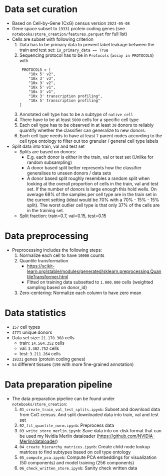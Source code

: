 # Data set curation
* Based on Cell-by-Gene (CxG) census version `2023-05-08`
* Gene space subset to `19331` protein coding genes (see `notebooks/store_creation/features.parquet` for full list)
* Cells are subset with following criterion
  1. Data has to be primary data to prevent label leakage between the train and test set: `is_primary_data == True`
  2. Sequencing protocol has to be in `Protocols` (`assay in PROTOCOLS`) with
       ```pytyhon
        PROTOCOLS = [
           "10x 5' v2", 
           "10x 3' v3", 
           "10x 3' v2", 
           "10x 5' v1", 
           "10x 3' v1", 
           "10x 3' transcription profiling", 
           "10x 5' transcription profiling"
       ] 
       ```
  3. Annotated cell type has to be a subtype of `native cell`
  4. There have to be at least `5000` cells for a specific cell type
  5. Each cell type has to be observed in at least `30` donors to reliably quantify whether the classifier can generalize to new donors.
  6. Each cell type needs to have at least `7` parent nodes according to the cell type ontology to filter out too granular / general cell type labels
* Split data into train, val and test set
  * Splits are based on donors:  
    * E.g. each donor is either in the train, val or test set (Unlike for random subsampling)
    * A donor based split better represents how the classifier generalises to unseen donors / data sets
    * A donor based split roughly resembles a random split when looking at the overall proportion of cells in the train, val and test set.
    If the number of donors is large enough this hold wells. On average 68% of the samples per cell type are in the train set in the current setting
      (ideal would be 70% with a 70% - 15% - 15% split). The worst outlier cell type is that only 37% of the cells are in the training set. 
  * Split fraction: train=0.7, val=0.15, test=0.15


# Data preprocessing
* Preprocessing includes the following steps:
  1. Normalize each cell to have `10000` counts
  2. Quantile transformation
     * https://scikit-learn.org/stable/modules/generated/sklearn.preprocessing.QuantileTransformer.html
     * Fitted on training data subsetted to `1.000.000` cells (weighted sampling based on donor_id)
  3. Zero-centering: Normalize each column to have zero mean


# Data statistics
* `157` cell types
* `4771` unique donors
* Data set size: `21.178.368` cells
  * train: `14.564.352` cells
  * val: `3.402.752` cells
  * test: `3.211.264` cells
* `19331` genes (protein coding genes)
* `54` different tissues (`190` with more fine-grained annotation)


# Data preparation pipeline

* The data preparation pipeline can be found under `notebooks/store_creation`:
  1. `01_create_train_val_test_splits.ipynb`: Subset and download data from CxG census. And split downloaded data into train, val and test set
  2. `02_fit_quantile_norm.ipynb`: Preprocess data
  3. `03_write_store_merlin.ipynb`: Save data into on-disk format that can be used my Nvidia Merlin dataloader (https://github.com/NVIDIA-Merlin/dataloader)
  4. `04_create_hierarchy_matrices.ipynb`: Create child node lookup matrices to find subtypes based on cell type ontology
  5. `05_compute_pca.ipynb`: Compute PCA embeddings for visualization (50 components) and model training (256 components)
  6. `06_check_written_store.ipynb`: Sanity check written data
